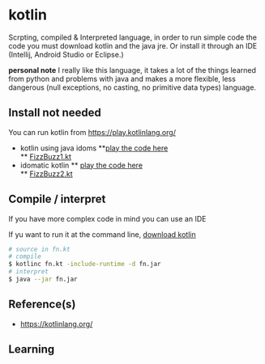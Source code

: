 # kotlin

Scrpting, compiled & Interpreted language, in order to run simple code the code you must download kotlin and  the java jre.  Or install it through an IDE (Intellij, Android Studio or Eclipse.)

__personal note__ I really like this language, it takes a lot of the things learned from python and problems with java and makes a more flexible, less dangerous (null exceptions, no casting, no primitive data types) language.

## Install not needed 
You can run kotlin from https://play.kotlinlang.org/ 
* kotlin using java idoms 
**[play the code here](https://pl.kotl.in/k0BKaC_iS)  
** [FizzBuzz1.kt](FizzBuzz1.kt)
* idomatic kotlin 
** [play the code here](https://pl.kotl.in/xtSJ-tK8T)	
** [FizzBuzz2.kt](FizzBuzz2.kt)
## Compile / interpret
If you have more complex code in mind you can use an IDE

If yu want to run it at the command line, [download kotlin](https://kotlinlang.org/docs/tutorials/command-line.html)
```bash
# source in fn.kt
# compile
$ kotlinc fn.kt -include-runtime -d fn.jar
# interpret
$ java --jar fn.jar
```
## Reference(s)
* https://kotlinlang.org/

## Learning
